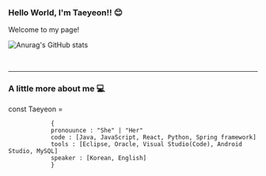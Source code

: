### Hello World, I'm Taeyeon!! 😊

Welcome to my page!

![Anurag's GitHub stats](https://github-readme-stats.vercel.app/api?username=ktyeon&show_icons=true&theme=radical)


</br>
<hr>

### A little more about me 💻

const Taeyeon =

                {  
                pronouunce : "She" | "Her" 
                code : [Java, JavaScript, React, Python, Spring framework]
                tools : [Eclipse, Oracle, Visual Studio(Code), Android Studio, MySQL]
                speaker : [Korean, English]
                }


</br></br>


  
